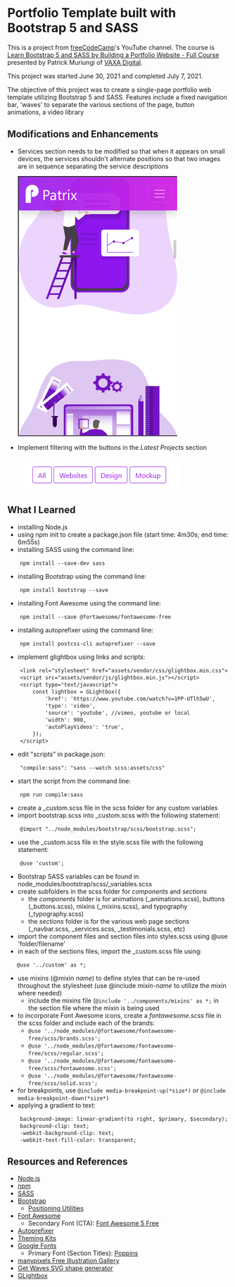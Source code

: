 # Portfolio Template built with Bootstrap 5 and SASS

This is a project from [freeCodeCamp](https://www.freecodecamp.org)'s YouTube channel. The course is [Learn Bootstrap 5 and SASS by Building a Portfolio Website - Full Course](https://www.youtube.com/watch?v=iJKCj8uAHz8) presented by Patrick Muriungi of [VAXA Digital](https://vaxadigital.com/).

This project was started June 30, 2021 and completed July 7, 2021.

The objective of this project was to create a single-page portfolio web template utilizing Bootstrap 5 and SASS. Features include a fixed navigation bar, 'waves' to separate the various sections of the page, button animations, a video library 
## Modifications and Enhancements

* Services section needs to be modified so that when it appears on small devices, the services shouldn't alternate positions so that two images are in sequence separating the service descriptions

    ![screenshot of services not alternating properly](images/service-1.png)

* Implement filtering with the buttons in the *Latest Projects* section

    ![screenshot of filtering buttons](images/filter-buttons.png)

## What I Learned

* installing Node.js
* using npm init to create a package.json file \(start time: 4m30s; end time: 6m55s\)
* installing SASS using the command line:
```
    npm install --save-dev sass
```
* installing Bootstrap using the command line:
```
    npm install bootstrap --save
```
* installing Font Awesome using the command line:
```
    npm install --save @fortawesome/fontawesome-free
```
* installing autoprefixer using the command line:
```
    npm install postcss-cli autoprefixer --save
```
* implement glightbox using links and scripts:
```
    <link rel="stylesheet" href="assets/vendor/css/glightbox.min.css">
    <script src="assets/vendor/js/glightbox.min.js"></script>
    <script type="text/javascript">
        const lightbox = GLightbox({
            'href': 'https://www.youtube.com/watch?v=1PP-UTlh5wU',
            'type': 'video',
            'source': 'youtube', //vimeo, youtube or local
            'width': 900,
            'autoPlayVideos': 'true',
        });
    </script>
```
* edit "scripts" in package.json:
```
    "compile:sass": "sass --watch scss:assets/css"
```
* start the script from the command line:
```
    npm run compile:sass
```
* create a _custom.scss file in the scss folder for any custom variables
* import bootstrap.scss into _custom.scss with the following statement:
```
    @import "../node_modules/bootstrap/scss/bootstrap.scss";
```
* use the _custom.scss file in the style.scss file with the following statement:
```
    @use 'custom';
```
* Bootstrap SASS variables can be found in node_modules/bootstrap/scss/_variables.scss
* create subfolders in the scss folder for *components* and *sections*
    * the *components* folder is for animations (_animations.scss), buttons (_buttons.scss), mixins (_mixins.scss), and typography (_typography.scss)
    * the *sections* folder is for the various web page sections (_navbar.scss, _services.scss, _testimonials.scss, etc)
* import the component files and section files into styles.scss using @use 'folder/filename'
* in each of the sections files, import the _custom.scss file using:
```
   @use '../custom' as *;
```
* use mixins (@mixin *name*) to define styles that can be re-used throughout the stylesheet (use @include *mixin-name* to utilize the mixin where needed)
    * include the mixins file (```@include '../components/mixins' as *;``` in the section file where the mixin is being used 
* to incorporate Font Awesome icons, create a *fontawesome.scss* file in the scss folder and include each of the brands:
    * ```@use '../node_modules/@fortawesome/fontawesome-free/scss/brands.scss';```
    * ```@use '../node_modules/@fortawesome/fontawesome-free/scss/regular.scss';```
    * ```@use '../node_modules/@fortawesome/fontawesome-free/scss/fontawesome.scss';```
    * ```@use '../node_modules/@fortawesome/fontawesome-free/scss/solid.scss';```
* for breakpoints, use ```@include media-breakpoint-up(*size*)``` or ```@include media-breakpoint-down(*size*)```
* applying a gradient to text:
```
    background-image: linear-gradient(to right, $primary, $secondary);
    background-clip: text;
    -webkit-background-clip: text;
    -webkit-text-fill-color: transparent;
```

## Resources and References

* [Node.js](https://nodejs.org/en/)
* [npm](https://www.npmjs.com/)
* [SASS](https://www.npmjs.com/package/sass)
* [Bootstrap](https://getbootstrap.com/)
    * [Positioning Utilities](https://getbootstrap.com/docs/5.0/utilities/position/)
* [Font Awesome](https://fontawesome.com/)
    * Secondary Font (CTA): [Font Awesome 5 Free](https://fontawesome.com/)
* [Autoprefixer](https://www.npmjs.com/package/autoprefixer)
* [Theming Kits](https://hackerthemes.com/kit/)
* [Google Fonts](https://fonts.google.com/)
    * Primary Font (Section Titles): [Poppins](https://fonts.google.com/specimen/Poppins?query=poppins)    
* [manypixels Free Illustration Gallery](https://www.manypixels.co/gallery)
* [Get Waves SVG shape generator](https://getwaves.io/)
* [GLightbox](https://biati-digital.github.io/glightbox/)